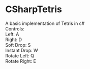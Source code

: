 # CSharpTetris

A basic implementation of Tetris in c#\
Controls:\
Left: A\
Right: D\
Soft Drop: S\
Instant Drop: W\
Rotate Left: Q\
Rotate Right: E
